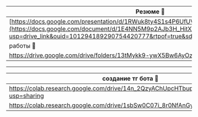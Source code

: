 | Резюме 👻|
| -----------|
| [https://docs.google.com/presentation/d/1RWuk8ty4S1s4P6UfUV2Z8l7hXkBopf9k/edit#slide=id.p1](https://docs.google.com/document/d/1E4NN5M9p2AJb3H_HitXx76wZisyl-67S/edit?usp=drive_link&ouid=101294189290754420777&rtpof=true&sd=true) |
| работы 👻|
| https://drive.google.com/drive/folders/13tMykk9-ywX5Bw6AyOzA1vzyqrEZZvx0?usp=drive_link |
---
| создание тг бота 👻 |
| ----------------- |
| https://colab.research.google.com/drive/14n_2QzyAChUpcHTbupywFNAMr_w36vW8?usp=sharing |
| https://colab.research.google.com/drive/1sbSw0C07i_8r0NfAnGybgLBPbfmYCWNG |
